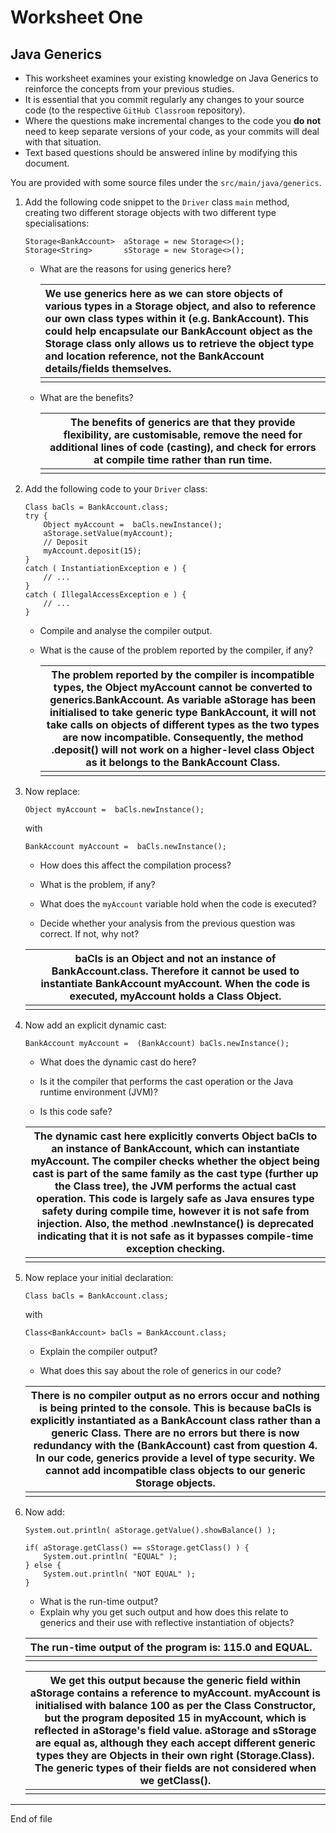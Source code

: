 # Worksheet One

## Java Generics

+ This worksheet examines your existing knowledge on Java Generics to reinforce the concepts from your previous studies.
+ It is essential that you commit regularly any changes to your source code (to the respective `GitHub Classroom` repository).
+ Where the questions make incremental changes to the code you **do not** need to keep separate versions of your code, as your commits will deal with that situation. 
+ Text based questions should be answered inline by modifying this document.

You are provided with some source files under the `src/main/java/generics`.

1. Add the following code snippet to the `Driver` class `main` method, creating two different storage objects with two different type specialisations:
  
   ```
   Storage<BankAccount>  aStorage = new Storage<>();
   Storage<String>       sStorage = new Storage<>();
   ```
   + What are the reasons for using generics here?
   
     | We use generics here as we can store objects of various types in a Storage object, and also to reference our own class types within it (e.g. BankAccount). This could help encapsulate our BankAccount object as the Storage class only allows us to retrieve the object type and location reference, not the BankAccount details/fields themselves. |
     | :----------------------------------------------------------- |
     |                                                              |
   
   + What are the benefits?
   
     | The benefits of generics are that they provide flexibility, are customisable, remove the need for additional lines  of code (casting), and check for errors at compile time rather than run time. |
     | ------------------------------------------------------------ |
     |                                                              |
   
2. Add the following code to your `Driver` class:

   ```
   Class baCls = BankAccount.class;
   try {
       Object myAccount =  baCls.newInstance();
       aStorage.setValue(myAccount);
       // Deposit
       myAccount.deposit(15);
   }
   catch ( InstantiationException e ) {
       // ...
   }
   catch ( IllegalAccessException e ) {
       // ... 
   }
   ```
   + Compile and analyse the compiler output.
   
   + What is the cause of the problem reported by the compiler, if any?
   
     | The problem reported by the compiler is incompatible types, the Object myAccount cannot be converted to generics.BankAccount. As variable aStorage has been initialised to take generic type BankAccount, it will not take calls on objects of different types as the two types are now incompatible. Consequently, the method .deposit() will not work on a higher-level class Object as it belongs to the BankAccount Class. |
     | ------------------------------------------------------------ |
     |                                                              |
   
3. Now replace:

   ```
   Object myAccount =  baCls.newInstance();
   ```
   with
   ```
   BankAccount myAccount =  baCls.newInstance();
   ```
   + How does this affect the compilation process?
   
   + What is the problem, if any?
   + What does the `myAccount` variable hold when the code is executed?
   + Decide whether your analysis from the previous question was correct. If not, why not?
   
   | baCls is an Object and not an instance of BankAccount.class. Therefore it cannot be used to instantiate BankAccount myAccount.  When the code is executed, myAccount holds a Class Object. |
   | ------------------------------------------------------------ |
   |                                                              |
   
4. Now add an explicit dynamic cast:

   ```
   BankAccount myAccount =  (BankAccount) baCls.newInstance();
   ```
   + What does the dynamic cast do here?
   
   + Is it the compiler that performs the cast operation or the Java runtime environment (JVM)?
   
   + Is this code safe?
   
   | The dynamic cast here explicitly converts Object baCls to an instance of BankAccount, which can instantiate myAccount. The compiler checks whether the object being cast is part of the same family as the cast type  (further up the Class tree), the JVM performs the actual cast operation. This code is largely safe as Java ensures type safety during compile time, however it is not safe from injection. Also, the method .newInstance() is  deprecated indicating that it is not safe as it bypasses compile-time exception checking. |
   | ------------------------------------------------------------ |
   |                                                              |
   
5. Now replace your initial declaration:

   ```
   Class baCls = BankAccount.class;
   ```
   with 
   ```
   Class<BankAccount> baCls = BankAccount.class; 
   ```
   + Explain the compiler output?
   
   + What does this say about the role of generics in our code?
   
   | There is no compiler output as no errors occur and nothing is being printed to the console. This is because baCls  is explicitly instantiated as a BankAccount class rather than a generic Class.  There are no errors but there is now redundancy with the (BankAccount) cast from question 4.   In our code, generics provide a level of type security. We cannot add incompatible class objects to our generic  Storage objects. |
   | ------------------------------------------------------------ |
   |                                                              |
   
6. Now add:
  
   ```
   System.out.println( aStorage.getValue().showBalance() );
   
   if( aStorage.getClass() == sStorage.getClass() ) {
       System.out.println( "EQUAL" );
   } else {
       System.out.println( "NOT EQUAL" );
   }
   ```
   - What is the run-time output?
   - Explain why you get such output and how does this relate to generics and their use 
     with reflective instantiation of objects?
   
   | The run-time output of the program is:  115.0 and EQUAL. |
   | -------------------------------------------------------- |
   |                                                          |
   
   | We get this output because the generic field within aStorage contains a reference to myAccount. myAccount is initialised with balance 100 as per the Class Constructor, but the program deposited 15 in myAccount, which is reflected in aStorage's field value. aStorage and sStorage are equal as, although they each accept different generic types they are Objects in their own right (Storage.Class). The generic types of their fields are not considered when we getClass(). |
   | ------------------------------------------------------------ |
   |                                                              |

------

End of file
